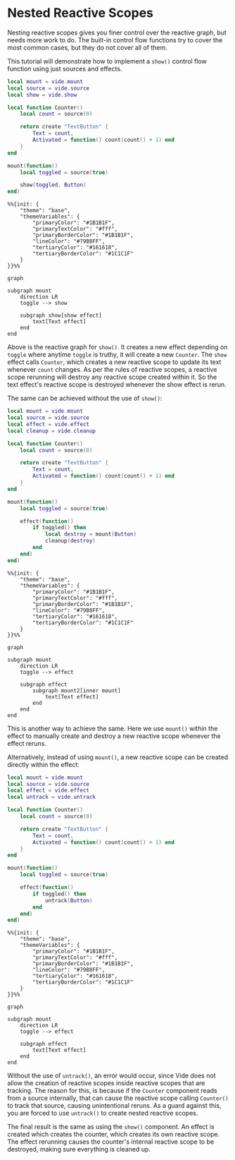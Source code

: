 # Nested Reactive Scopes

Nesting reactive scopes gives you finer control over the reactive graph, but
needs more work to do. The built-in control flow functions try to cover the
most common cases, but they do not cover all of them.

This tutorial will demonstrate how to implement a `show()` control flow function
using just sources and effects.

```lua
local mount = vide.mount
local source = vide.source
local show = vide.show

local function Counter()
    local count = source(0)

    return create "TextButton" {
        Text = count,
        Activated = function() count(count() + 1) end
    }
end

mount(function()
    local toggled = source(true)

    show(toggled, Button)
end)
```

```mermaid
%%{init: {
    "theme": "base",
    "themeVariables": {
        "primaryColor": "#1B1B1F",
        "primaryTextColor": "#fff",
        "primaryBorderColor": "#1B1B1F",
        "lineColor": "#79B8FF",
        "tertiaryColor": "#161618",
        "tertiaryBorderColor": "#1C1C1F"
    }
}}%%

graph

subgraph mount
    direction LR
    toggle --> show

    subgraph show[show effect]
        text[Text effect]
    end
end
```

Above is the reactive graph for `show()`. It creates a new effect depending on
`toggle` where anytime `toggle` is truthy, it will create a new `Counter`. The
`show` effect calls `Counter`, which creates a new reactive scope to update its
text whenever `count` changes. As per the rules of reactive scopes, a reactive
scope rerunning will destroy any reactive scope created within it. So the text
effect's reactive scope is destroyed whenever the show effect is rerun.

The same can be achieved without the use of `show()`:

```lua
local mount = vide.mount
local source = vide.source
local effect = vide.effect
local cleanup = vide.cleanup

local function Counter()
    local count = source(0)

    return create "TextButton" {
        Text = count,
        Activated = function() count(count() + 1) end
    }
end

mount(function()
    local toggled = source(true)

    effect(function()
        if toggled() then
            local destroy = mount(Button)
            cleanup(destroy)
        end
    end)
end)
```

```mermaid
%%{init: {
    "theme": "base",
    "themeVariables": {
        "primaryColor": "#1B1B1F",
        "primaryTextColor": "#fff",
        "primaryBorderColor": "#1B1B1F",
        "lineColor": "#79B8FF",
        "tertiaryColor": "#161618",
        "tertiaryBorderColor": "#1C1C1F"
    }
}}%%

graph

subgraph mount
    direction LR
    toggle --> effect

    subgraph effect
        subgraph mount2[inner mount]
            text[Text effect]
        end
    end
end
```

This is another way to achieve the same. Here we use `mount()` within the effect
to manually create and destroy a new reactive scope whenever the effect reruns.

Alternatively, instead of using `mount()`, a new reactive scope can be created
directly within the effect:

```lua
local mount = vide.mount
local source = vide.source
local effect = vide.effect
local untrack = vide.untrack

local function Counter()
    local count = source(0)

    return create "TextButton" {
        Text = count,
        Activated = function() count(count() + 1) end
    }
end

mount(function()
    local toggled = source(true)

    effect(function()
        if toggled() then
            untrack(Button)
        end
    end)
end)
```

```mermaid
%%{init: {
    "theme": "base",
    "themeVariables": {
        "primaryColor": "#1B1B1F",
        "primaryTextColor": "#fff",
        "primaryBorderColor": "#1B1B1F",
        "lineColor": "#79B8FF",
        "tertiaryColor": "#161618",
        "tertiaryBorderColor": "#1C1C1F"
    }
}}%%

graph

subgraph mount
    direction LR
    toggle --> effect

    subgraph effect
        text[Text effect]
    end
end
```

Without the use of `untrack()`, an error would occur, since Vide does not allow
the creation of reactive scopes inside reactive scopes that are tracking. The
reason for this, is because if the `Counter` component reads from a source
internally, that can cause the reactive scope calling `Counter()` to track that
source, causing unintentional reruns. As a guard against this, you are forced to
use `untrack()` to create nested reactive scopes.

The final result is the same as using the `show()` component. An effect is
created which creates the counter, which creates its own reactive scope. The
effect rerunning causes the counter's internal reactive scope to be destroyed,
making sure everything is cleaned up.


